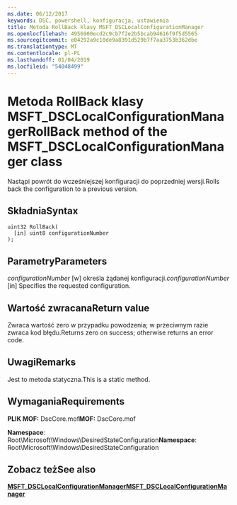 ```yaml
---
ms.date: 06/12/2017
keywords: DSC, powershell, konfiguracja, ustawienia
title: Metoda RollBack klasy MSFT_DSCLocalConfigurationManager
ms.openlocfilehash: 4956900ecd2c9cb7f2e2b5bcab94616f9f5d5565
ms.sourcegitcommit: e04292a9c10de9a8391d529b7f7aa3753b362dbe
ms.translationtype: MT
ms.contentlocale: pl-PL
ms.lasthandoff: 01/04/2019
ms.locfileid: "54048499"
---
```

# <a name="rollback-method-of-the-msftdsclocalconfigurationmanager-class"></a><span data-ttu-id="bc3ca-103">Metoda RollBack klasy MSFT_DSCLocalConfigurationManager</span><span class="sxs-lookup"><span data-stu-id="bc3ca-103">RollBack method of the MSFT_DSCLocalConfigurationManager class</span></span>

<span data-ttu-id="bc3ca-104">Nastąpi powrót do wcześniejszej konfiguracji do poprzedniej wersji.</span><span class="sxs-lookup"><span data-stu-id="bc3ca-104">Rolls back the configuration to a previous version.</span></span>

## <a name="syntax"></a><span data-ttu-id="bc3ca-105">Składnia</span><span class="sxs-lookup"><span data-stu-id="bc3ca-105">Syntax</span></span>

```mof
uint32 RollBack(
  [in] uint8 configurationNumber
);
```

## <a name="parameters"></a><span data-ttu-id="bc3ca-106">Parametry</span><span class="sxs-lookup"><span data-stu-id="bc3ca-106">Parameters</span></span>

<span data-ttu-id="bc3ca-107">*configurationNumber* \[w\] określa żądanej konfiguracji.</span><span class="sxs-lookup"><span data-stu-id="bc3ca-107">*configurationNumber* \[in\] Specifies the requested configuration.</span></span>

## <a name="return-value"></a><span data-ttu-id="bc3ca-108">Wartość zwracana</span><span class="sxs-lookup"><span data-stu-id="bc3ca-108">Return value</span></span>

<span data-ttu-id="bc3ca-109">Zwraca wartość zero w przypadku powodzenia; w przeciwnym razie zwraca kod błędu.</span><span class="sxs-lookup"><span data-stu-id="bc3ca-109">Returns zero on success; otherwise returns an error code.</span></span>

## <a name="remarks"></a><span data-ttu-id="bc3ca-110">Uwagi</span><span class="sxs-lookup"><span data-stu-id="bc3ca-110">Remarks</span></span>

<span data-ttu-id="bc3ca-111">Jest to metoda statyczna.</span><span class="sxs-lookup"><span data-stu-id="bc3ca-111">This is a static method.</span></span>

## <a name="requirements"></a><span data-ttu-id="bc3ca-112">Wymagania</span><span class="sxs-lookup"><span data-stu-id="bc3ca-112">Requirements</span></span>

<span data-ttu-id="bc3ca-113">**PLIK MOF:** DscCore.mof</span><span class="sxs-lookup"><span data-stu-id="bc3ca-113">**MOF:** DscCore.mof</span></span>

<span data-ttu-id="bc3ca-114">**Namespace**: Root\Microsoft\Windows\DesiredStateConfiguration</span><span class="sxs-lookup"><span data-stu-id="bc3ca-114">**Namespace**: Root\Microsoft\Windows\DesiredStateConfiguration</span></span>

## <a name="see-also"></a><span data-ttu-id="bc3ca-115">Zobacz też</span><span class="sxs-lookup"><span data-stu-id="bc3ca-115">See also</span></span>

[<span data-ttu-id="bc3ca-116">**MSFT_DSCLocalConfigurationManager**</span><span class="sxs-lookup"><span data-stu-id="bc3ca-116">**MSFT_DSCLocalConfigurationManager**</span></span>](msft-dsclocalconfigurationmanager.md)